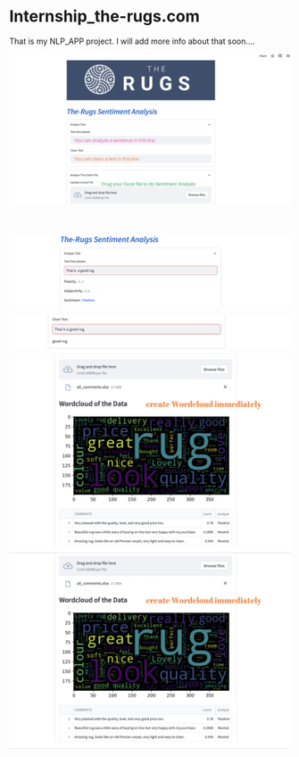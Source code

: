 # Internship_the-rugs.com

That is my NLP_APP project.
 I will add more info about that soon....


![Userface-1](https://github.com/veyselaytekin1/Internship_the-rugs.com_NLP/blob/main/APP_foto/Userface-1.png) <br/><br/><br/><br/>
![Userface-2](https://github.com/veyselaytekin1/Internship_the-rugs.com_NLP/blob/main/APP_foto/Userface-2.png) <br/>



![Userface-3](https://github.com/veyselaytekin1/Internship_the-rugs.com_NLP/blob/main/APP_foto/Userface-3.png)



![Userface-4](https://github.com/veyselaytekin1/Internship_the-rugs.com_NLP/blob/main/APP_foto/Userface-4.png)
![Userface-5](https://github.com/veyselaytekin1/Internship_the-rugs.com_NLP/blob/main/APP_foto/Userface-4.png)
